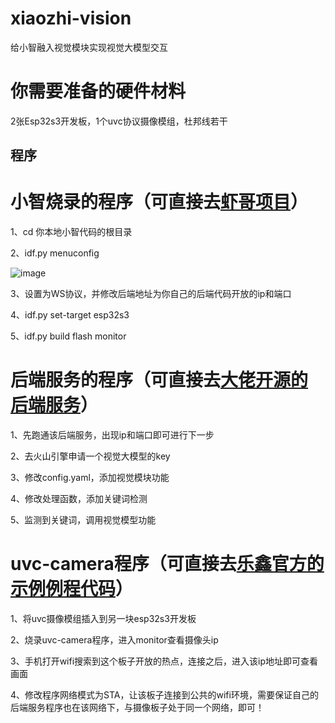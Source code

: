 # xiaozhi-vision
给小智融入视觉模块实现视觉大模型交互

# 你需要准备的硬件材料
2张Esp32s3开发板，1个uvc协议摄像模组，杜邦线若干

## 程序
# 小智烧录的程序（可直接去[虾哥项目](https://github.com/78/xiaozhi-esp32)）
1、cd 你本地小智代码的根目录

2、idf.py menuconfig

![image](https://github.com/user-attachments/assets/b84d3bf5-67f5-4261-a963-483dfcc1f726)

3、设置为WS协议，并修改后端地址为你自己的后端代码开放的ip和端口

4、idf.py set-target esp32s3

5、idf.py build flash monitor

# 后端服务的程序（可直接去[大佬开源的后端服务](https://github.com/xinnan-tech/xiaozhi-esp32-server)）
1、先跑通该后端服务，出现ip和端口即可进行下一步

2、去火山引擎申请一个视觉大模型的key

3、修改config.yaml，添加视觉模块功能

4、修改处理函数，添加关键词检测

5、监测到关键词，调用视觉模型功能

# uvc-camera程序（可直接去[乐鑫官方的示例例程代码](https://github.com/espressif/esp-iot-solution/tree/d09966201afeab0135aa741e8ad6ed5a1ed09b6a/examples/usb/host/usb_camera_mic_spk)）
1、将uvc摄像模组插入到另一块esp32s3开发板

2、烧录uvc-camera程序，进入monitor查看摄像头ip

3、手机打开wifi搜索到这个板子开放的热点，连接之后，进入该ip地址即可查看画面

4、修改程序网络模式为STA，让该板子连接到公共的wifi环境，需要保证自己的后端服务程序也在该网络下，与摄像板子处于同一个网络，即可！
